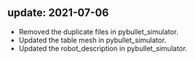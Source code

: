 ## update: 2021-07-06
- Removed the duplicate files in pybullet_simulator.
- Updated the table mesh in pybullet_simulator.
- Updated the robot_description in pybullet_simulator.
